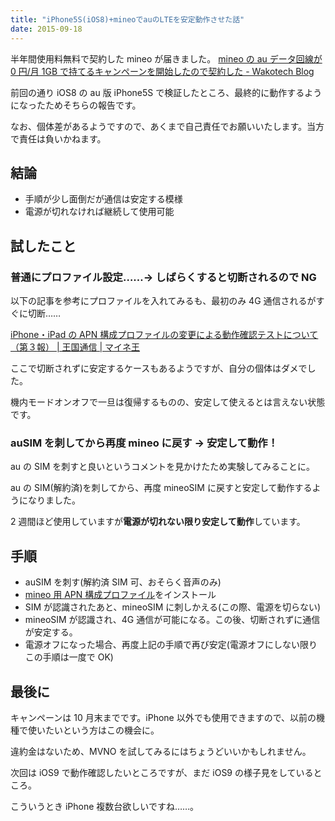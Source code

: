 ```yaml
---
title: "iPhone5S(iOS8)+mineoでauのLTEを安定動作させた話"
date: 2015-09-18
---
```


半年間使用料無料で契約した mineo が届きました。
[mineo の au データ回線が 0 円/月 1GB で持てるキャンペーンを開始したので契約した - Wakotech Blog](http://yutaszk23.hatenadiary.jp/entry/2015/08/31/231402)

前回の通り iOS8 の au 版 iPhone5S で検証したところ、最終的に動作するようになったためそちらの報告です。

なお、個体差があるようですので、あくまで自己責任でお願いいたします。当方で責任は負いかねます。

## 結論

- 手順が少し面倒だが通信は安定する模様
- 電源が切れなければ継続して使用可能

## 試したこと

### 普通にプロファイル設定……→ しばらくすると切断されるので NG

以下の記事を参考にプロファイルを入れてみるも、最初のみ 4G 通信されるがすぐに切断……

[iPhone・iPad の APN 構成プロファイルの変更による動作確認テストについて（第３報） | 王国通信 | マイネ王](https://king.mineo.jp/magazines/special/116)

ここで切断されずに安定するケースもあるようですが、自分の個体はダメでした。

機内モードオンオフで一旦は復帰するものの、安定して使えるとは言えない状態です。

### auSIM を刺してから再度 mineo に戻す → 安定して動作！

au の SIM を刺すと良いというコメントを見かけたため実験してみることに。

au の SIM(解約済)を刺してから、再度 mineoSIM に戻すと安定して動作するようになりました。

2 週間ほど使用していますが<strong>電源が切れない限り安定して動作</strong>しています。

## 手順

- auSIM を刺す(解約済 SIM 可、おそらく音声のみ)
- [mineo 用 APN 構成プロファイル](http://mineo.jp/apn/beta/test01-mineo.mobileconfig)をインストール
- SIM が認識されたあと、mineoSIM に刺しかえる(この際、電源を切らない)
- mineoSIM が認識され、4G 通信が可能になる。この後、切断されずに通信が安定する。
- 電源オフになった場合、再度上記の手順で再び安定(電源オフにしない限りこの手順は一度で OK)

## 最後に

キャンペーンは 10 月末までです。iPhone 以外でも使用できますので、以前の機種で使いたいという方はこの機会に。

違約金はないため、MVNO を試してみるにはちょうどいいかもしれません。

次回は iOS9 で動作確認したいところですが、まだ iOS9 の様子見をしているところ。

こういうとき iPhone 複数台欲しいですね……。
